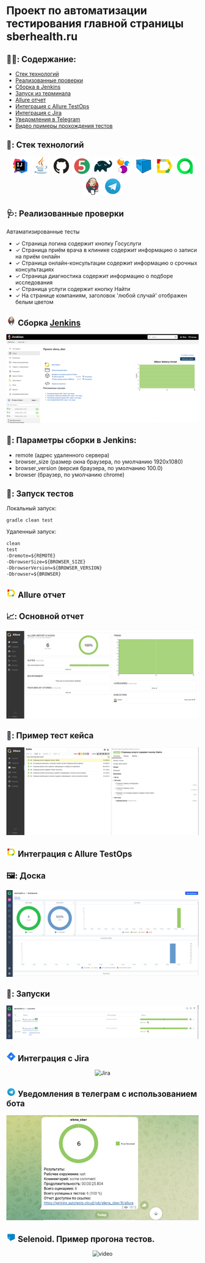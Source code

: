 # Проект по автоматизации тестирования главной страницы sberhealth.ru


## :woman_health_worker:: Содержание:

- [Стек технологий](#earth_africa-Стек-технологий)
- [Реализованные проверки](#earth_africa-Реализованные-проверки)
- [Сборка в Jenkins](#earth_africa-Jenkins-job)
- [Запуск из терминала](#earth_africa-Запуск-тестов-из-терминала)
- [Allure отчет](#earth_africa-Allure-отчет)
- [Интеграция с Allure TestOps](#earth_africa-Интеграция-c-Allure-TestOps)
- [Интеграция с Jira](#earth_africa-Интеграция-c-Jira)
- [Уведомления в Telegram](#earth_africa-Уведомление-в-Telegram-при-помощи-бота)
- [Видео примеры прохождения тестов](#earth_africa-Примеры-видео-о-прохождении-тестов)

## :closed_book:: Стек технологий

<p align="center">
<a href="https://www.jetbrains.com/idea/"><img src="images/logo/Idea.svg" width="50" height="50"  alt="IDEA"/></a>
<a href="https://www.java.com/"><img src="images/logo/Java.svg" width="50" height="50"  alt="Java"/></a>
<a href="https://github.com/"><img src="images/logo/GitHub.svg" width="50" height="50"  alt="Github"/></a>
<a href="https://junit.org/junit5/"><img src="images/logo/Junit5.svg" width="50" height="50"  alt="JUnit 5"/></a>
<a href="https://gradle.org/"><img src="images/logo/Gradle.svg" width="50" height="50"  alt="Gradle"/></a>
<a href="https://selenide.org/"><img src="images/logo/Selenide.svg" width="50" height="50"  alt="Selenide"/></a>
<a href="https://aerokube.com/selenoid/"><img src="images/logo/Selenoid.svg" width="50" height="50"  alt="Selenoid"/></a>
<a href="https://github.com/allure-framework/allure2"><img src="images/logo/Allure.svg" width="50" height="50"  alt="Allure"/></a>
<a href="https://https://qameta.io/"><img src="images/logo/Allure_TO.svg" width="50" height="50"  alt="Allure_TO"/></a>
<a href="https://www.jenkins.io/"><img src="images/logo/Jenkins.svg" width="50" height="50"  alt="Jenkins"/></a>
<a href="https://https://telegram.org/"><img src="images/logo/Telegram.svg" width="50" height="50"  alt="Telegram"/></a>
</p>

## :stethoscope:: Реализованные проверки

Автаматизированные тесты
- ✓ Страница логина содержит кнопку Госуслуги
- ✓ Страница приём врача в клинике содержит информацию о записи на приём онлайн
- ✓ Страница онлайн-консультации содержит информацию о срочных консультациях
- ✓ Страница диагностика содержит информацию о подборе исследования
- ✓ Cтраница услуги содержит кнопку Найти
- ✓ На странице компаниям, заголовок 'любой случай' отображен белым цветом

## <img src="images/logo/Jenkins.svg" width="25" height="25"  alt="Jenkins"/></a> Сборка <a target="_blank" href="https://jenkins.autotests.cloud/job/elena_sber//"> Jenkins </a>
<p align="center">
<a href="https://jenkins.autotests.cloud/job/elena_sber/"><img src="images/jenkins1.png" alt="jenkins1"/></a>
</p>

## :test_tube:: Параметры сборки в Jenkins:
- remote (адрес удаленного сервера)
- browser_size (размер окна браузера, по умолчанию 1920x1080)
- browser_version (версия браузера, по умолчанию 100.0)
- browser (браузер, по умолчанию chrome)

## :syringe:: Запуск тестов
Локальный запуск:
```
gradle clean test
```

Удаленный запуск:
```
clean
test
-Dremote=${REMOTE}
-DbrowserSize=${BROWSER_SIZE}
-DbrowserVersion=${BROWSER_VERSION}
-Dbrowser=${BROWSER}
```

## <img src="images/logo/Allure.svg" width="25" height="25"  alt="Allure"/></a> Allure отчет <a target="_blank" href="https://jenkins.autotests.cloud/job/IBS_test/allure/"></a>

## :chart_with_upwards_trend:: Основной отчет
<p align="center">
<img title="Allure Overview Dashboard" src="images/allure.png">
</p>

## :pill:: Пример тест кейса
<p align="center">
<img title="AllureSuite" src="images/allure_suite.png">
</p>

## <img src="images/logo/Allure.svg" width="25" height="25"  alt="Allure_TO"/></a> Интеграция с Allure TestOps <a target="_blank" href="https://allure.autotests.cloud/project/1858/dashboards"></a>

## :framed_picture:: Доска
<p align="center">
<img title="AllureDashboard" src="images/dashboard.png">
</p>

## :rocket:: Запуски
<p align="center">
<img title="Allure Tests" src="images/launches.png">
</p>

## <img src="images/logo/Jira.svg" width="25" height="25"  alt="Jira"/></a> Интеграция с Jira <a target="_blank" href="https://jira.autotests.cloud/browse/HOMEWORK-519"></a>

<p align="center">
<img title="Jira" src="imagesjira.png">
</p>

## <img src="images/logo/Telegram.svg" width="25" height="25"  alt="Telegram"/></a> Уведомления в телеграм с использованием бота

<p align="center">
<img title="telegram" src="images/telegram.png">
</p>

## <img src="images/logo/Selenoid.svg" width="25" height="25" alt="Jenkins"/></a> Selenoid. Пример прогона тестов. <a target="_blank" href="https://selenoid.autotests.cloud/gif/example.gif"> </a>

<p align="center">
<img title="Selenoid Video" src="images/sberhealth.gif" width="250" height="153"  alt="video"> 
</p>



